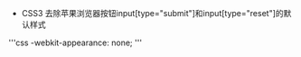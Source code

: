 + CSS3 去除苹果浏览器按钮input[type="submit"]和input[type="reset"]的默认样式

'''css
  -webkit-appearance: none;
'''
